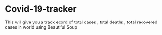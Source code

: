 # Covid-19-tracker
This will give you a track ecord of total cases , total deaths , total recovered cases in world using Beautiful Soup 
